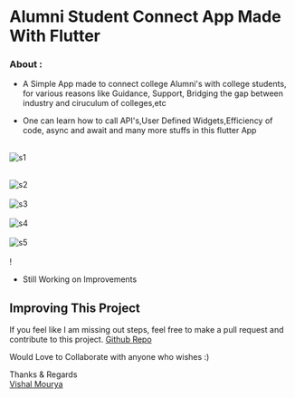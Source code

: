 # Alumni Student Connect App Made With Flutter

### About :

- A Simple App made to connect college Alumni's with college students, for various reasons like Guidance, Support, Bridging the gap between industry and ciruculum of colleges,etc

- One can learn how to call API's,User Defined Widgets,Efficiency of code, async and await and many more stuffs in this flutter App
<br> <br>

![s1](https://github.com/vishal-mourya/alumni-student-connect/blob/main/pics/s1.png?raw=true) <br> <br>

![s2](https://github.com/vishal-mourya/alumni-student-connect/blob/main/pics/s2.png?raw=true) <br> <br>
![s3](https://github.com/vishal-mourya/alumni-student-connect/blob/main/pics/s3.png?raw=true) <br> <br>
![s4](https://github.com/vishal-mourya/alumni-student-connect/blob/main/pics/s4.png?raw=true) <br> <br>
![s5](https://github.com/vishal-mourya/alumni-student-connect/blob/main/pics/s5.png?raw=true) <br> <br>!
<br>

- Still Working on Improvements

## Improving This Project

If you feel like I am missing out steps, feel free to make a pull request and contribute to this project. [Github Repo](https://github.com/vishal-mourya/climatge-app)

Would Love to Collaborate with anyone who wishes :)

Thanks & Regards <br>
[Vishal Mourya](https://www.linkedin.com/in/vishal-mourya-a4245b18b/)
